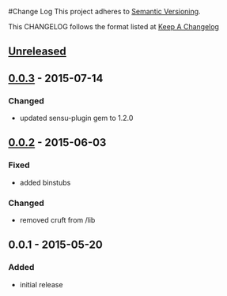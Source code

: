 #Change Log
This project adheres to [Semantic Versioning](http://semver.org/).

This CHANGELOG follows the format listed at [Keep A Changelog](http://keepachangelog.com/)

## [Unreleased]

## [0.0.3] - 2015-07-14
### Changed
- updated sensu-plugin gem to 1.2.0

## [0.0.2] - 2015-06-03
### Fixed
- added binstubs

### Changed
- removed cruft from /lib

## 0.0.1 - 2015-05-20
### Added
- initial release

[Unreleased]: https://github.com/sensu-plugins/sensu-plugins-tripwire/compare/0.0.3...HEAD
[0.0.3]: https://github.com/sensu-plugins/sensu-plugins-tripwire/compare/0.0.2...0.0.3
[0.0.2]: https://github.com/sensu-plugins/sensu-plugins-tripwire/compare/0.0.1...0.0.2
